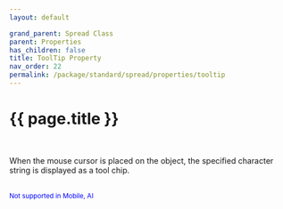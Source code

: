 ```yaml
---
layout: default

grand_parent: Spread Class
parent: Properties
has_children: false
title: ToolTip Property
nav_order: 22
permalink: /package/standard/spread/properties/tooltip
---
```

# {{ page.title }}
<br>

When the mouse cursor is placed on the object, the specified character string is displayed as a tool chip.

<br><small><span style="color:blue">Not supported in Mobile, AI</span></small>